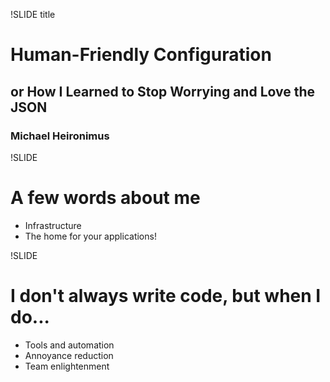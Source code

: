 !SLIDE title
# Human-Friendly Configuration

## or How I Learned to Stop Worrying and Love the JSON

### Michael Heironimus

!SLIDE
# A few words about me
* Infrastructure
* The home for your applications!

!SLIDE
# I don't always write code, but when I do...
* Tools and automation
* Annoyance reduction
* Team enlightenment

